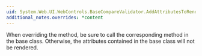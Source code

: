 ```yaml
---
uid: System.Web.UI.WebControls.BaseCompareValidator.AddAttributesToRender(System.Web.UI.HtmlTextWriter)
additional_notes.overrides: *content
---
```


<p>When overriding the <xref href="System.Web.UI.WebControls.BaseCompareValidator.AddAttributesToRender(System.Web.UI.HtmlTextWriter)"></xref> method, be sure to call the corresponding method in the base class. Otherwise, the attributes contained in the base class will not be rendered.</p>


